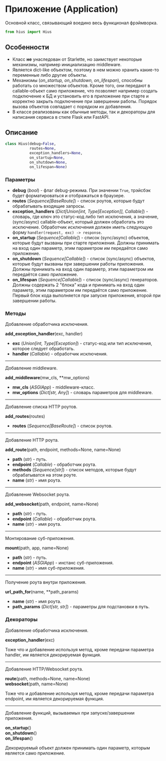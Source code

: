# Приложение (Application)

Основной класс, связывающий воедино весь функционал фрэймворка.

```python
from hius import Hius
```

## Особенности

* Класс **не** унаследован от Starlette, но заимствует некоторые механизмы, например инициализацию middleware.
* Является dict-like объектом, поэтому в нем можно хранить какие-то переменные либо другие объекты.
* Механизмы (_on_startup, on_shutdown, on_lifespan_), способны работать со множеством объектов. Кроме того, они передают в callable-объект само приложение, что позволяет например создать подключение к БД и установить его в приложение при старте и корректно закрыть подключение при завершении работы. Порядок вызова объектов совпадает с порядком их добавления.
* В классе реализованы как обычные методы, так и декораторы для написания сервиса в стиле Flask или FastAPI.

## Описание

```python
class Hius(debug=False,
           routes=None,
           exception_handlers=None,
           on_startup=None,
           on_shutdown=None,
           on_lifespan=None)
```

### Параметры
    
* **debug** (_bool_) - флаг debug-режима. При значении `True`, трэйсбэк будет форматироваться и отображаться в браузере.
* **routes** (_Sequence[BaseRoute]_) - список роутов, которые будут обрабатывать входящие запросы.
* **exception_handlers** (_Dict[Union[int, Type[Exception]], Callable]_) - словарь, где ключ это статус-код либо тип исключения, а значение, (sync/async) callable-объект, который должен обработать это исключение. Обработчик исключения должен иметь следующую форму `handler(request, exc) -> response`.
* **on_startup** (_Sequence[Callable]_) - список (sync/async) объектов, которые будут вызваны при старте приложения. Должны принимать на вход один параметр, этим параметром им передаётся само приложение.
* **on_shutdown** (_Sequence[Callable]_) - список (sync/async) объектов, которые будут вызваны при завершении работы приложения. Должны принимать на вход один параметр, этим параметром им передаётся само приложение.
* **on_lifespan** (_Sequence[Callable]_) - список (sync/async) генераторов. Должны содержать 2 "блока" кода и принимать на вход один параметр, этим параметром им передаётся само приложение. Первый блок кода выполняется при запуске приложения, второй при завершении работы.

### Методы

Добавление обработчика исключения.

**add_exception_handler**(exc, handler)

* **exc** (_Union[int, Type[Exception]_) - статус-код или тип исключения, которое следует обработать.
* **handler** (_Callable_) - обработчик исключения.

---

Добавление middleware.

**add_middleware**(mw_cls, **mw_options)

* **mw_cls** (_ASGIApp_) - middleware-класс.
* **mw_options** (_Dict[str, Any]_) - словарь параметров для middleware.

---

Добавление списка HTTP роутов.

**add_routes**(routes)

* **routes** (_Sequence[BaseRoute]_) - список роутов.

---

Добавление HTTP роута.

**add_route**(path, endpoint, methods=None, name=None)

* **path** (_str_) - путь.
* **endpoint** (_Callable_) - обработчик роута.
* **methods** (_Sequence[str]_) - список методов, которые будут обрабатыватся на этом роуте.
* **name** (_str_) - имя роута.

---

Добавление Websocket роута.

**add_websocket**(path, endpoint, name=None)

* **path** (_str_) - путь.
* **endpoint** (_Callable_) - обработчик роута.
* **name** (_str_) - имя роута.

---

Монтирование суб-приложения.

**mount**(path, app, name=None)

* **path** (_str_) - путь.
* **endpoint** (_ASGIApp_) - инстанс суб-приложения.
* **name** (_str_) - имя cуб-приложения.

---

Получение роута внутри приложения.

**url_path_for**(name, **path_params)

* **name** (_str_) - имя роута.
* **path_params** (_Dict[str, str]_) - параметры для подстановки в путь.

### Декораторы

Добавление обработчика исключения.

**exception_handler**(exc)

Тоже что и добавление используя метод, кроме передачи параметра handler, им является декорируемая функция.

---

Добавление HTTP/Websocket роута.

**route**(path, methods=None, name=None)  
**websocket**(path, name=None)

Тоже что и добавление используя метод, кроме передачи параметра endpoint, им является декорируемая функция.

---

Добавление функций, вызываемых при запуске/завершении приложения.

**on_startup**()  
**on_shutdown**()  
**on_lifespan**()  

Декорируемый объект должен принимать один параметр, которым является само приложение.
